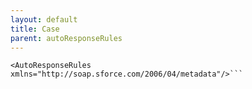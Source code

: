 ```yaml
---
layout: default
title: Case
parent: autoResponseRules
---
```


```<?xml version="1.0" encoding="UTF-8"?>
<AutoResponseRules xmlns="http://soap.sforce.com/2006/04/metadata"/>```
